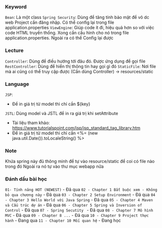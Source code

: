 ### Keyword
`Bean`: Là một class
`Spring Security`: Dùng để tăng tính bảo mật để vô dc web Project cần đăng nhập. Có thể config lại trong file application.properties
`ViewEngine`: Giúp code ít đi, hiệu quả hơn so với việc code HTML truyền thống. Xong cần cấu hình cho nó trong file application.properties. Ngoài ra có thể Config lại được

### Lecture
`Controller`: Dùng để điều hướng tới đâu đó. Được ứng dụng để gọi file
`RestController`: Dùng để hiển thị thông tin hay gọi gì đó
`StaticFile`: Nơi file mà ai cũng có thể truy cập được (Cần dùng Controller) -> resources/static

### Language
`JSP`:
- Để in giá trị từ model thì chỉ cần ${key}

`JSTL`: Dùng model và JSTL để in ra giá trị khi setAttribute
- Tài liệu tham khảo: https://www.tutorialspoint.com/jsp/jsp_standard_tag_library.htm
- Để in giá trị từ model thì chỉ cần <%= (new java.util.Date()).toLocaleString() %>

### Note
Khứa spring này đủ thông minh để tự vào resource/static để coi có file nào trong đó
Ngoài ra nó tự vào thư mục webapp nữa

### Đánh dấu bài học
`01- Tính năng HOT (NEWEST)` - Đã qua
`02 - Chapter 1 Bắt buộc xem - Không bỏ qua chương này` - Đã qua
`03 - Chapter 2 Setup Environment` - Đã qua
`04 - Chapter 3 Hello World với Java Spring` - Đã qua
`05 - Chapter 4 Maven và Cấu trúc dự án` - Đã qua
`06 - Chapter 5 Spring và Inversion of Control` - Đã qua
`07 - Spring Secutity ` - Đã qua
`08 - Chapter 7 Mô hình MVC` - Đã qua
`09 - Chapter 8 ...` - Đã qua
`10 - Chapter 9 Project thực hành` - Đang qua
`11 - Chapter 10 Mối quan hệ` - Đang học

